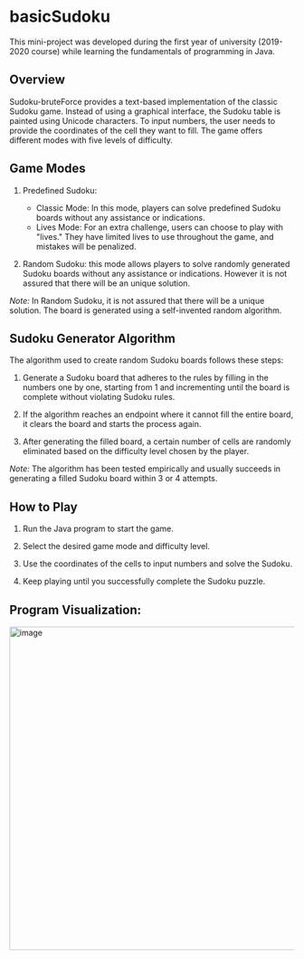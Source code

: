 # basicSudoku

This mini-project was developed during the first year of university (2019-2020 course) while learning the fundamentals of programming in Java.

## Overview

Sudoku-bruteForce provides a text-based implementation of the classic Sudoku game. Instead of using a graphical interface, the Sudoku table is painted using Unicode characters. To input numbers, the user needs to provide the coordinates of the cell they want to fill. The game offers different modes with five levels of difficulty.

## Game Modes

1. Predefined Sudoku:
   - Classic Mode: In this mode, players can solve predefined Sudoku boards without any assistance or indications.
   - Lives Mode: For an extra challenge, users can choose to play with "lives." They have limited lives to use throughout the game, and mistakes will be penalized.

2. Random Sudoku: this mode allows players to solve randomly generated Sudoku boards without any assistance or indications. However it is not assured that there will be an unique solution.

*Note:* In Random Sudoku, it is not assured that there will be a unique solution. The board is generated using a self-invented random algorithm.

## Sudoku Generator Algorithm

The algorithm used to create random Sudoku boards follows these steps:

1. Generate a Sudoku board that adheres to the rules by filling in the numbers one by one, starting from 1 and incrementing until the board is complete without violating Sudoku rules.

2. If the algorithm reaches an endpoint where it cannot fill the entire board, it clears the board and starts the process again.

3. After generating the filled board, a certain number of cells are randomly eliminated based on the difficulty level chosen by the player.

*Note:* The algorithm has been tested empirically and usually succeeds in generating a filled Sudoku board within 3 or 4 attempts.

## How to Play

1. Run the Java program to start the game.

2. Select the desired game mode and difficulty level.

3. Use the coordinates of the cells to input numbers and solve the Sudoku.

4. Keep playing until you successfully complete the Sudoku puzzle.

## Program Visualization:

<img width="572" alt="image" src="https://github.com/lucia-jiang/Sudoku-bruteForce/assets/104275311/b477e192-c854-43c4-91cb-e516394bdaca">
